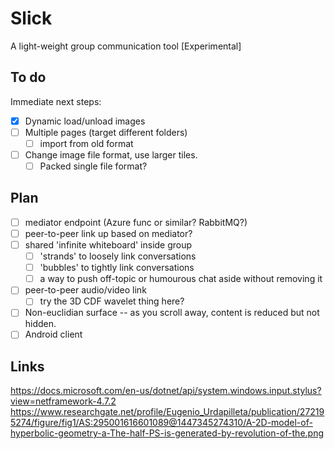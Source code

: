# Slick
A light-weight group communication tool [Experimental]

## To do
Immediate next steps:

* [x] Dynamic load/unload images
* [ ] Multiple pages (target different folders)
  * [ ] import from old format
* [ ] Change image file format, use larger tiles.
  * [ ] Packed single file format?

## Plan

* [ ] mediator endpoint (Azure func or similar? RabbitMQ?)
* [ ] peer-to-peer link up based on mediator?
* [ ] shared 'infinite whiteboard' inside group
  * [ ] 'strands' to loosely link conversations
  * [ ] 'bubbles' to tightly link conversations
  * [ ] a way to push off-topic or humourous chat aside without removing it
* [ ] peer-to-peer audio/video link
  * [ ] try the 3D CDF wavelet thing here?
* [ ] Non-euclidian surface -- as you scroll away, content is reduced but not hidden.
* [ ] Android client

## Links

https://docs.microsoft.com/en-us/dotnet/api/system.windows.input.stylus?view=netframework-4.7.2
https://www.researchgate.net/profile/Eugenio_Urdapilleta/publication/272195274/figure/fig1/AS:295001616601089@1447345274310/A-2D-model-of-hyperbolic-geometry-a-The-half-PS-is-generated-by-revolution-of-the.png

